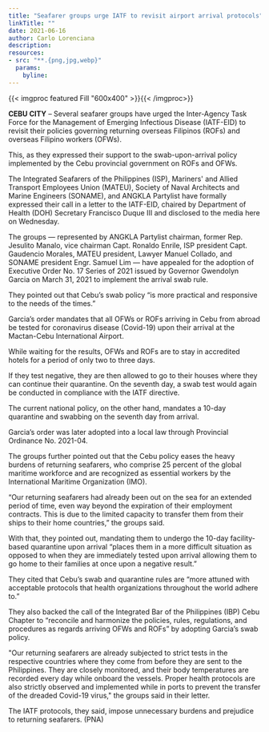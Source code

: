 ```yaml
---
title: "Seafarer groups urge IATF to revisit airport arrival protocols"
linkTitle: ""
date: 2021-06-16
author: Carlo Lorenciana
description:
resources:
- src: "**.{png,jpg,webp}"
  params:
    byline: 
---
```

{{< imgproc featured Fill "600x400" >}}{{< /imgproc>}}

**CEBU CITY** –  Several seafarer groups have urged the Inter-Agency Task Force for the Management of Emerging Infectious Disease (IATF-EID) to revisit their policies governing returning overseas Filipinos (ROFs) and overseas Filipino workers (OFWs). 

This, as they expressed their support to the swab-upon-arrival policy implemented by the Cebu provincial government on ROFs and OFWs. 

The Integrated Seafarers of the Philippines (ISP), Mariners' and Allied Transport Employees Union (MATEU), Society of Naval Architects and Marine Engineers (SONAME), and ANGKLA Partylist have formally expressed their call in a letter to the IATF-EID, chaired by Department of Health (DOH) Secretary Francisco Duque III and disclosed to the media here on Wednesday.

The groups — represented by ANGKLA Partylist chairman, former Rep. Jesulito Manalo, vice chairman Capt. Ronaldo Enrile, ISP president Capt. Gaudencio Morales, MATEU president, Lawyer Manuel Collado, and SONAME president Engr. Samuel Lim — have appealed for the adoption of Executive Order No. 17 Series of 2021 issued by Governor Gwendolyn Garcia on March 31, 2021 to implement the arrival swab rule. 

They pointed out that Cebu’s swab policy “is more practical and responsive to the needs of the times.” 

Garcia’s order mandates that all OFWs or ROFs arriving in Cebu from abroad be tested for coronavirus disease (Covid-19) upon their arrival at the Mactan-Cebu International Airport. 

While waiting for the results, OFWs and ROFs are to stay in accredited hotels for a period of only two to three days. 

If they test negative, they are then allowed to go to their houses where they can continue their quarantine. On the seventh day, a swab test would again be conducted in compliance with the IATF directive. 

The current national policy, on the other hand, mandates a 10-day quarantine and swabbing on the seventh day from arrival.

Garcia’s order was later adopted into a local law through Provincial Ordinance No. 2021-04.

The groups further pointed out that the Cebu policy eases the heavy burdens of returning seafarers, who comprise 25 percent of the global maritime workforce and are recognized as essential workers by the International Maritime Organization (IMO).

“Our returning seafarers had already been out on the sea for an extended period of time, even way beyond the expiration of their employment contracts. This is due to the limited capacity to transfer them from their ships to their home countries,” the groups said. 

With that, they pointed out, mandating them to undergo the 10-day facility-based quarantine upon arrival “places them in a more difficult situation as opposed to when they are immediately tested upon arrival allowing them to go home to their families at once upon a negative result.” 

They cited that Cebu’s swab and quarantine rules are “more attuned with acceptable protocols that health organizations throughout the world adhere to.”

They also backed the call of the Integrated Bar of the Philippines (IBP) Cebu Chapter to “reconcile and harmonize the policies, rules, regulations, and procedures as regards arriving OFWs and ROFs” by adopting Garcia’s swab policy.

"Our returning seafarers are already subjected to strict tests in the respective countries where they come from before they are sent to the Philippines. They are closely monitored, and their body temperatures are recorded every day while onboard the vessels. Proper health protocols are also strictly observed and implemented while in ports to prevent the transfer of the dreaded Covid-19 virus," the groups said in their letter.

The IATF protocols, they said, impose unnecessary burdens and prejudice to returning seafarers.  (PNA)